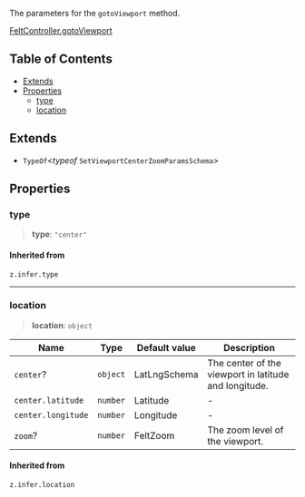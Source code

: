 The parameters for the `gotoViewport` method.

[FeltController.gotoViewport](../../client/interfaces/FeltController.md#gotoviewport)

## Table of Contents

* [Extends](#extends)
* [Properties](#properties)
  * [type](#type)
  * [location](#location)

## Extends

* `TypeOf`\<*typeof* `SetViewportCenterZoomParamsSchema`>

## Properties

### type

> **type**: `"center"`

#### Inherited from

`z.infer.type`

***

### location

> **location**: `object`

| Name               | Type     | Default value | Description                                           |
| ------------------ | -------- | ------------- | ----------------------------------------------------- |
| `center`?          | `object` | LatLngSchema  | The center of the viewport in latitude and longitude. |
| `center.latitude`  | `number` | Latitude      | -                                                     |
| `center.longitude` | `number` | Longitude     | -                                                     |
| `zoom`?            | `number` | FeltZoom      | The zoom level of the viewport.                       |

#### Inherited from

`z.infer.location`
